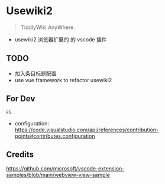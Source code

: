 # Usewiki2

> TiddlyWiki AnyWhere.

* usewiki2 浏览器扩展的 的 vscode 插件

<!-- * manage: https://marketplace.visualstudio.com/manage/publishers/oeyoews
* publish: https://vscode.github.net.cn/api/working-with-extensions/publishing-extension -->

## TODO

* 加入条目标题配置
* use vue framework to refactor usewiki2

## For Dev

`F5`

* configuration: https://code.visualstudio.com/api/references/contribution-points#contributes.configuration

## Credits

https://github.com/microsoft/vscode-extension-samples/blob/main/webview-view-sample
